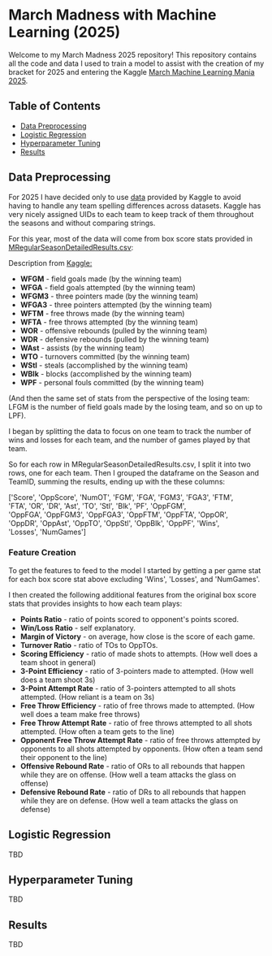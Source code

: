 # March Madness with Machine Learning (2025)

Welcome to my March Madness 2025 repository! This repository contains all the code and data I used to train a model to assist with the creation of my bracket for 2025 and entering the Kaggle [March Machine Learning Mania 2025](https://www.kaggle.com/competitions/march-machine-learning-mania-2025/).

## Table of Contents

- [Data Preprocessing](#data-preprocessing)
- [Logistic Regression](#logistic-regression)
- [Hyperparameter Tuning](#hyperparameter-tuning)
- [Results](#results)

## Data Preprocessing
For 2025 I have decided only to use [data](https://www.kaggle.com/competitions/march-machine-learning-mania-2025/data) provided by Kaggle to avoid having to handle any team spelling differences across datasets. Kaggle has very nicely assigned UIDs to each team to keep track of them throughout the seasons and without comparing strings.

For this year, most of the data will come from box score stats provided in [MRegularSeasonDetailedResults.csv](/data/men%20data/MRegularSeasonDetailedResults.csv):

Description from [Kaggle:](https://www.kaggle.com/competitions/march-machine-learning-mania-2025/data)
- **WFGM** - field goals made (by the winning team)
- **WFGA** - field goals attempted (by the winning team)
- **WFGM3** - three pointers made (by the winning team)
- **WFGA3** - three pointers attempted (by the winning team)
- **WFTM** - free throws made (by the winning team)
- **WFTA** - free throws attempted (by the winning team)
- **WOR** - offensive rebounds (pulled by the winning team)
- **WDR** - defensive rebounds (pulled by the winning team)
- **WAst** - assists (by the winning team)
- **WTO** - turnovers committed (by the winning team)
- **WStl** - steals (accomplished by the winning team)
- **WBlk** - blocks (accomplished by the winning team)
- **WPF** - personal fouls committed (by the winning team)

(And then the same set of stats from the perspective of the losing team: LFGM is the number of field goals made by the losing team, and so on up to LPF).

I began by splitting the data to focus on one team to track the number of wins and losses for each team, and the number of games played by that team.

So for each row in MRegularSeasonDetailedResults.csv, I split it into two rows, one for each team. Then I grouped the dataframe on the Season and TeamID, summing the results, ending up with the these columns:<br>

['Score', 'OppScore', 'NumOT', 'FGM', 'FGA', 'FGM3', 'FGA3', 'FTM',<br>
       'FTA', 'OR', 'DR', 'Ast', 'TO', 'Stl', 'Blk', 'PF', 'OppFGM',<br>
       'OppFGA', 'OppFGM3', 'OppFGA3', 'OppFTM', 'OppFTA', 'OppOR',<br>
       'OppDR', 'OppAst', 'OppTO', 'OppStl', 'OppBlk', 'OppPF', 'Wins',<br>
       'Losses', 'NumGames']

### Feature Creation
To get the features to feed to the model I started by getting a per game stat for each box score stat above excluding 'Wins', 'Losses', and 'NumGames'.

I then created the following additional features from the original box score stats that provides insights to how each team plays:
- **Points Ratio** - ratio of points scored to opponent's points scored.
- **Win/Loss Ratio** - self explanatory.
- **Margin of Victory** - on average, how close is the score of each game.
- **Turnover Ratio** - ratio of TOs to OppTOs.
- **Scoring Efficiency** - ratio of made shots to attempts. (How well does a team shoot in general)
- **3-Point Efficiency** - ratio of 3-pointers made to attempted. (How well does a team shoot 3s)
- **3-Point Attempt Rate** - ratio of 3-pointers attempted to all shots attempted. (How reliant is a team on 3s)
- **Free Throw Efficiency** - ratio of free throws made to attempted. (How well does a team make free throws)
- **Free Throw Attempt Rate** - ratio of free throws attempted to all shots attempted. (How often a team gets to the line)
- **Opponent Free Throw Attempt Rate** - ratio of free throws attempted by opponents to all shots attempted by opponents. (How often a team send their opponent to the line)
- **Offensive Rebound Rate** - ratio of ORs to all rebounds that happen while they are on offense. (How well a team attacks the glass on offense)
- **Defensive Rebound Rate** - ratio of DRs to all rebounds that happen while they are on defense. (How well a team attacks the glass on defense)

## Logistic Regression
TBD

## Hyperparameter Tuning
TBD

## Results
TBD
